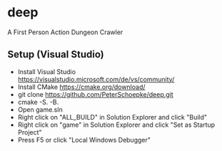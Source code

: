 # deep
A First Person Action Dungeon Crawler

## Setup (Visual Studio)
- Install Visual Studio https://visualstudio.microsoft.com/de/vs/community/
- Install CMake https://cmake.org/download/
- git clone https://github.com/PeterSchoepke/deep.git
- cmake -S. -B.
- Open game.sln
- Right click on "ALL_BUILD" in Solution Explorer and click "Build"
- Right click on "game" in Solution Explorer and click "Set as Startup Project"
- Press F5 or click "Local Windows Debugger"
